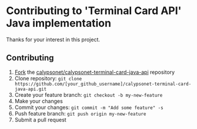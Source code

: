 # Contributing to 'Terminal Card API' Java implementation

Thanks for your interest in this project.

## Contributing

1. [Fork](https://help.github.com/articles/fork-a-repo) the [calypsonet/calypsonet-terminal-card-java-api](https://github.com/calypsonet/calypsonet-terminal-card-java-api) repository
2. Clone repository: `git clone https://github.com/[your_github_username]/calypsonet-terminal-card-java-api.git`
3. Create your feature branch: `git checkout -b my-new-feature`
4. Make your changes
5. Commit your changes: `git commit -m "Add some feature" -s`
6. Push feature branch: `git push origin my-new-feature`
7. Submit a pull request
